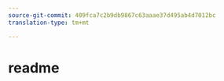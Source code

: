 ```yaml
---
source-git-commit: 409fca7c2b9db9867c63aaae37d495ab4d7012bc
translation-type: tm+mt

---
```

# readme

